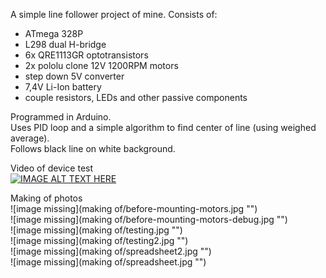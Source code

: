 A simple line follower project of mine.
Consists of:
 * ATmega 328P  
 * L298 dual H-bridge  
 * 6x QRE1113GR optotransistors  
 * 2x pololu clone 12V 1200RPM motors  
 * step down 5V converter  
 * 7,4V Li-Ion battery  
 * couple resistors, LEDs and other passive components  

Programmed in Arduino.  
Uses PID loop and a simple algorithm to find center of line (using weighed average).  
Follows black line on white background.  

Video of device test  
[![IMAGE ALT TEXT HERE](https://img.youtube.com/vi/-RvJ9BSbzys/0.jpg)](https://www.youtube.com/watch?v=-RvJ9BSbzys) 

Making of photos  
![image missing](making of/before-mounting-motors.jpg "")  
![image missing](making of/before-mounting-motors-debug.jpg "")  
![image missing](making of/testing.jpg "")  
![image missing](making of/testing2.jpg "")  
![image missing](making of/spreadsheet2.jpg "")  
![image missing](making of/spreadsheet.jpg "")  


